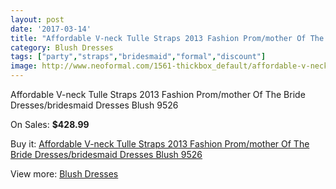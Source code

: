 ```yaml
---
layout: post
date: '2017-03-14'
title: "Affordable V-neck Tulle Straps 2013 Fashion Prom/mother Of The Bride Dresses/bridesmaid Dresses Blush 9526"
category: Blush Dresses
tags: ["party","straps","bridesmaid","formal","discount"]
image: http://www.neoformal.com/1561-thickbox_default/affordable-v-neck-tulle-straps-2013-fashion-prom-mother-of-the-bride-dresses-bridesmaid-dresses-blush-9526.jpg
---
```

Affordable V-neck Tulle Straps 2013 Fashion Prom/mother Of The Bride Dresses/bridesmaid Dresses Blush 9526

On Sales: **$428.99**
<a href="https://www.neoformal.com/en/blush-dresses/561-affordable-v-neck-tulle-straps-2013-fashion-prom-mother-of-the-bride-dresses-bridesmaid-dresses-blush-9526.html"><amp-img layout="responsive" width="600" height="600" src="//www.neoformal.com/1561-thickbox_default/affordable-v-neck-tulle-straps-2013-fashion-prom-mother-of-the-bride-dresses-bridesmaid-dresses-blush-9526.jpg" alt="Affordable V-neck Tulle Straps 2013 Fashion Prom/mother Of The Bride Dresses/bridesmaid Dresses Blush 9526 0" /></a>
<a href="https://www.neoformal.com/en/blush-dresses/561-affordable-v-neck-tulle-straps-2013-fashion-prom-mother-of-the-bride-dresses-bridesmaid-dresses-blush-9526.html"><amp-img layout="responsive" width="600" height="600" src="//www.neoformal.com/1562-thickbox_default/affordable-v-neck-tulle-straps-2013-fashion-prom-mother-of-the-bride-dresses-bridesmaid-dresses-blush-9526.jpg" alt="Affordable V-neck Tulle Straps 2013 Fashion Prom/mother Of The Bride Dresses/bridesmaid Dresses Blush 9526 1" /></a>
<a href="https://www.neoformal.com/en/blush-dresses/561-affordable-v-neck-tulle-straps-2013-fashion-prom-mother-of-the-bride-dresses-bridesmaid-dresses-blush-9526.html"><amp-img layout="responsive" width="600" height="600" src="//www.neoformal.com/1563-thickbox_default/affordable-v-neck-tulle-straps-2013-fashion-prom-mother-of-the-bride-dresses-bridesmaid-dresses-blush-9526.jpg" alt="Affordable V-neck Tulle Straps 2013 Fashion Prom/mother Of The Bride Dresses/bridesmaid Dresses Blush 9526 2" /></a>

Buy it: [Affordable V-neck Tulle Straps 2013 Fashion Prom/mother Of The Bride Dresses/bridesmaid Dresses Blush 9526](https://www.neoformal.com/en/blush-dresses/561-affordable-v-neck-tulle-straps-2013-fashion-prom-mother-of-the-bride-dresses-bridesmaid-dresses-blush-9526.html "Affordable V-neck Tulle Straps 2013 Fashion Prom/mother Of The Bride Dresses/bridesmaid Dresses Blush 9526")

View more: [Blush Dresses](https://www.neoformal.com/en/7-blush-dresses "Blush Dresses")
